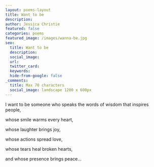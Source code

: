 ```yaml
---
layout: poems-layout
title: Want to be
description: 
author: Jessica Christie
featured: false
categories: poems
featured_image: /images/wanna-be.jpg
seo:
  title: Want to be
  description:
  social_image:
  url:
  twitter_card:
  keywords:
  hide-from-google: false
_comments:
  title: Max 70 characters
  social_image: landscape 1200 x 600px
---
```

I want to be someone who speaks the words of wisdom that inspires people,

whose smile warms every heart,

whose laughter brings joy,

whose actions spread love,

whose tears heal broken hearts,

and whose presence brings peace...

&nbsp;
